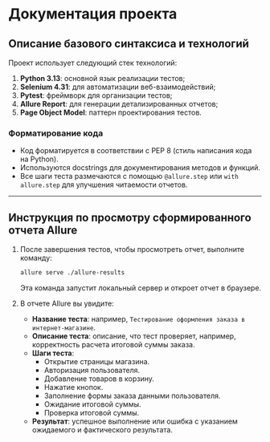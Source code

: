 # Документация проекта

## Описание базового синтаксиса и технологий

Проект использует следующий стек технологий:

1. **Python 3.13**: основной язык реализации тестов;
2. **Selenium 4.31**: для автоматизации веб-взаимодействий;
3. **Pytest**: фреймворк для организации тестов;
4. **Allure Report**: для генерации детализированных отчетов;
5. **Page Object Model**: паттерн проектирования тестов.

### Форматирование кода

- Код форматируется в соответствии с PEP 8 (стиль написания кода на Python).
- Используются docstrings для документирования методов и функций.
- Все шаги теста размечаются с помощью `@allure.step` или `with allure.step` для улучшения читаемости отчетов.

---

## Инструкция по просмотру сформированного отчета Allure

1. После завершения тестов, чтобы просмотреть отчет, выполните команду:
   ```bash
   allure serve ./allure-results
   ```

   Эта команда запустит локальный сервер и откроет отчет в браузере.


2. В отчете Allure вы увидите:
   - **Название теста**: например, `Тестирование оформления заказа в интернет-магазине`.
   - **Описание теста**: описание, что тест проверяет, например, корректность расчета итоговой суммы заказа.
   - **Шаги теста**:
     - Открытие страницы магазина.
     - Авторизация пользователя.
     - Добавление товаров в корзину.
     - Нажатие кнопок.
     - Заполнение формы заказа данными пользователя.
     - Ожидание итоговой суммы.
     - Проверка итоговой суммы.
   - **Результат**: успешное выполнение или ошибка с указанием ожидаемого и фактического результата.